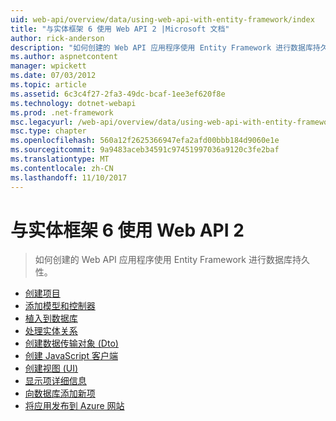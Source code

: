 ```yaml
---
uid: web-api/overview/data/using-web-api-with-entity-framework/index
title: "与实体框架 6 使用 Web API 2 |Microsoft 文档"
author: rick-anderson
description: "如何创建的 Web API 应用程序使用 Entity Framework 进行数据库持久性。"
ms.author: aspnetcontent
manager: wpickett
ms.date: 07/03/2012
ms.topic: article
ms.assetid: 6c3c4f27-2fa3-49dc-bcaf-1ee3ef620f8e
ms.technology: dotnet-webapi
ms.prod: .net-framework
msc.legacyurl: /web-api/overview/data/using-web-api-with-entity-framework
msc.type: chapter
ms.openlocfilehash: 560a12f2625366947efa2afd00bbb184d9060e1e
ms.sourcegitcommit: 9a9483aceb34591c97451997036a9120c3fe2baf
ms.translationtype: MT
ms.contentlocale: zh-CN
ms.lasthandoff: 11/10/2017
---
```

<a name="using-web-api-2-with-entity-framework-6"></a>与实体框架 6 使用 Web API 2
====================
> 如何创建的 Web API 应用程序使用 Entity Framework 进行数据库持久性。


- [创建项目](part-1.md)
- [添加模型和控制器](part-2.md)
- [植入到数据库](part-3.md)
- [处理实体关系](part-4.md)
- [创建数据传输对象 (Dto)](part-5.md)
- [创建 JavaScript 客户端](part-6.md)
- [创建视图 (UI)](part-7.md)
- [显示项详细信息](part-8.md)
- [向数据库添加新项](part-9.md)
- [将应用发布到 Azure 网站](part-10.md)
